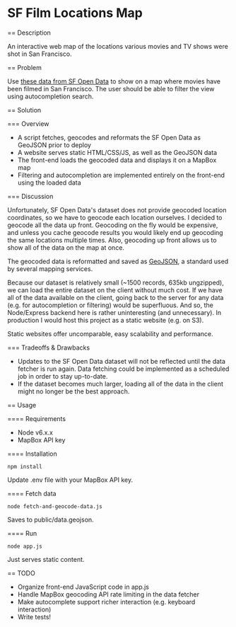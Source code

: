 SF Film Locations Map
=====================

== Description

An interactive web map of the locations various movies and TV shows were shot in San Francisco.

== Problem

Use [these data from SF Open Data](https://data.sfgov.org/Culture-and-Recreation/Film-Locations-in-San-Francisco/yitu-d5am) to show on a map where movies have been filmed in San Francisco. The user should be able to filter the view using autocompletion search.

== Solution

=== Overview

- A script fetches, geocodes and reformats the SF Open Data as GeoJSON prior to deploy
- A website serves static HTML/CSS/JS, as well as the GeoJSON data
- The front-end loads the geocoded data and displays it on a MapBox map
- Filtering and autocompletion are implemented entirely on the front-end using the loaded data

=== Discussion

Unfortunately, SF Open Data's dataset does not provide geocoded location coordinates, so we have to geocode each location ourselves. I decided to geocode all the data up front. Geocoding on the fly would be expensive, and unless you cache geocode results you would likely end up geocoding the same locations multiple times. Also, geocoding up front allows us to show all of the data on the map at once.

The geocoded data is reformatted and saved as [GeoJSON](http://geojson.org/), a standard used by several mapping services.

Because our dataset is relatively small (~1500 records, 635kb ungzipped), we can load the entire dataset on the client without much cost. If we have all of the data available on the client, going back to the server for any data (e.g. for autocompletion or filtering) would be superfluous. And so, the Node/Express backend here is rather uninteresting (and unnecessary). In production I would host this project as a static website (e.g. on S3).

Static websites offer uncomparable, easy scalability and performance. 

=== Tradeoffs & Drawbacks

- Updates to the SF Open Data dataset will not be reflected until the data fetcher is run again. Data fetching could be implemented as a scheduled job in order to stay up-to-date.
- If the dataset becomes much larger, loading all of the data in the client might no longer be the best approach.

== Usage

==== Requirements

- Node v6.x.x
- MapBox API key

==== Installation

```
npm install
```

Update .env file with your MapBox API key.

==== Fetch data

```
node fetch-and-geocode-data.js
```

Saves to public/data.geojson.

==== Run

```
node app.js
```

Just serves static content.

== TODO

- Organize front-end JavaScript code in app.js
- Handle MapBox geocoding API rate limiting in the data fetcher
- Make autocomplete support richer interaction (e.g. keyboard interaction)
- Write tests!
